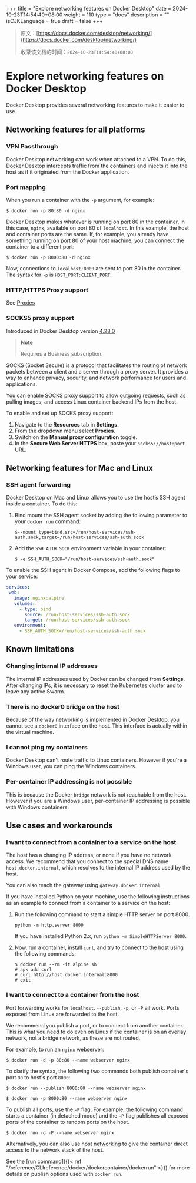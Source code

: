 +++
title = "Explore networking features on Docker Desktop"
date = 2024-10-23T14:54:40+08:00
weight = 110
type = "docs"
description = ""
isCJKLanguage = true
draft = false
+++

> 原文：[https://docs.docker.com/desktop/networking/](https://docs.docker.com/desktop/networking/)
>
> 收录该文档的时间：`2024-10-23T14:54:40+08:00`

# Explore networking features on Docker Desktop

Docker Desktop provides several networking features to make it easier to use.

## Networking features for all platforms

### VPN Passthrough

Docker Desktop networking can work when attached to a VPN. To do this, Docker Desktop intercepts traffic from the containers and injects it into the host as if it originated from the Docker application.

### Port mapping

When you run a container with the `-p` argument, for example:



```console
$ docker run -p 80:80 -d nginx
```

Docker Desktop makes whatever is running on port 80 in the container, in this case, `nginx`, available on port 80 of `localhost`. In this example, the host and container ports are the same. If, for example, you already have something running on port 80 of your host machine, you can connect the container to a different port:



```console
$ docker run -p 8000:80 -d nginx
```

Now, connections to `localhost:8000` are sent to port 80 in the container. The syntax for `-p` is `HOST_PORT:CLIENT_PORT`.

### HTTP/HTTPS Proxy support

See [Proxies](https://docs.docker.com/desktop/settings/#proxies)

### SOCKS5 proxy support

Introduced in Docker Desktop version [4.28.0](https://docs.docker.com/desktop/release-notes/#4280)

> **Note**
>
> 
>
> Requires a Business subscription.

SOCKS (Socket Secure) is a protocol that facilitates the routing of network packets between a client and a server through a proxy server. It provides a way to enhance privacy, security, and network performance for users and applications.

You can enable SOCKS proxy support to allow outgoing requests, such as pulling images, and access Linux container backend IPs from the host.

To enable and set up SOCKS proxy support:

1. Navigate to the **Resources** tab in **Settings**.
2. From the dropdown menu select **Proxies**.
3. Switch on the **Manual proxy configuration** toggle.
4. In the **Secure Web Server HTTPS** box, paste your `socks5://host:port` URL.

## Networking features for Mac and Linux

### SSH agent forwarding

Docker Desktop on Mac and Linux allows you to use the host’s SSH agent inside a container. To do this:

1. Bind mount the SSH agent socket by adding the following parameter to your `docker run` command:

   

   ```console
   $--mount type=bind,src=/run/host-services/ssh-auth.sock,target=/run/host-services/ssh-auth.sock
   ```

2. Add the `SSH_AUTH_SOCK` environment variable in your container:

   

   ```console
   $ -e SSH_AUTH_SOCK="/run/host-services/ssh-auth.sock"
   ```

To enable the SSH agent in Docker Compose, add the following flags to your service:



```yaml
services:
 web:
   image: nginx:alpine
   volumes:
     - type: bind
       source: /run/host-services/ssh-auth.sock
       target: /run/host-services/ssh-auth.sock
   environment:
     - SSH_AUTH_SOCK=/run/host-services/ssh-auth.sock
```

## Known limitations

### Changing internal IP addresses

The internal IP addresses used by Docker can be changed from **Settings**. After changing IPs, it is necessary to reset the Kubernetes cluster and to leave any active Swarm.

### There is no docker0 bridge on the host

Because of the way networking is implemented in Docker Desktop, you cannot see a `docker0` interface on the host. This interface is actually within the virtual machine.

### I cannot ping my containers

Docker Desktop can't route traffic to Linux containers. However if you're a Windows user, you can ping the Windows containers.

### Per-container IP addressing is not possible

This is because the Docker `bridge` network is not reachable from the host. However if you are a Windows user, per-container IP addressing is possible with Windows containers.

## Use cases and workarounds

### I want to connect from a container to a service on the host

The host has a changing IP address, or none if you have no network access. We recommend that you connect to the special DNS name `host.docker.internal`, which resolves to the internal IP address used by the host.

You can also reach the gateway using `gateway.docker.internal`.

If you have installed Python on your machine, use the following instructions as an example to connect from a container to a service on the host:

1. Run the following command to start a simple HTTP server on port 8000.

   `python -m http.server 8000`

   If you have installed Python 2.x, run `python -m SimpleHTTPServer 8000`.

2. Now, run a container, install `curl`, and try to connect to the host using the following commands:

   

   ```console
   $ docker run --rm -it alpine sh
   # apk add curl
   # curl http://host.docker.internal:8000
   # exit
   ```

### I want to connect to a container from the host

Port forwarding works for `localhost`. `--publish`, `-p`, or `-P` all work. Ports exposed from Linux are forwarded to the host.

We recommend you publish a port, or to connect from another container. This is what you need to do even on Linux if the container is on an overlay network, not a bridge network, as these are not routed.

For example, to run an `nginx` webserver:



```console
$ docker run -d -p 80:80 --name webserver nginx
```

To clarify the syntax, the following two commands both publish container's port `80` to host's port `8000`:



```console
$ docker run --publish 8000:80 --name webserver nginx

$ docker run -p 8000:80 --name webserver nginx
```

To publish all ports, use the `-P` flag. For example, the following command starts a container (in detached mode) and the `-P` flag publishes all exposed ports of the container to random ports on the host.



```console
$ docker run -d -P --name webserver nginx
```

Alternatively, you can also use [host networking](https://docs.docker.com/engine/network/drivers/host/#docker-desktop) to give the container direct access to the network stack of the host.

See the [run command]({{< ref "/reference/CLIreference/docker/dockercontainer/dockerrun" >}}) for more details on publish options used with `docker run`.
